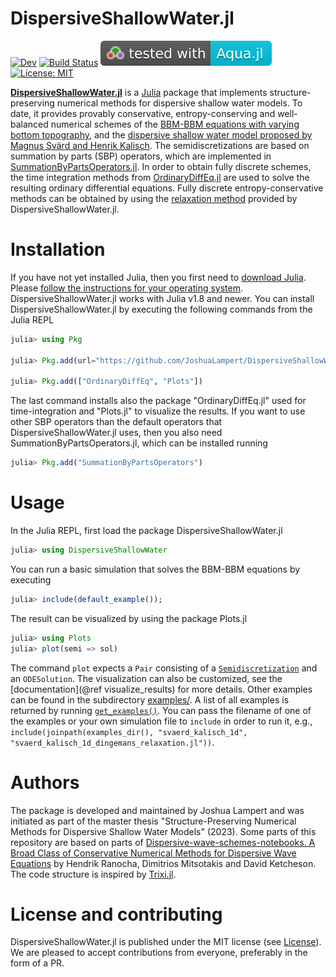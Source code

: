 # DispersiveShallowWater.jl

[![Dev](https://img.shields.io/badge/docs-dev-blue.svg)](https://JoshuaLampert.github.io/DispersiveShallowWater.jl/dev/)
[![Build Status](https://github.com/JoshuaLampert/DispersiveShallowWater.jl/actions/workflows/CI.yml/badge.svg?branch=main)](https://github.com/JoshuaLampert/DispersiveShallowWater.jl/actions/workflows/CI.yml?query=branch%3Amain)
[![Aqua QA](https://raw.githubusercontent.com/JuliaTesting/Aqua.jl/master/badge.svg)](https://github.com/JuliaTesting/Aqua.jl)
[![License: MIT](https://img.shields.io/badge/License-MIT-success.svg)](https://opensource.org/licenses/MIT)

[**DispersiveShallowWater.jl**](https://github.com/JoshuaLampert/DispersiveShallowWater.jl) is a [Julia](https://julialang.org/) package that implements structure-preserving numerical methods for dispersive shallow water models. To date, it provides provably conservative, entropy-conserving and well-balanced numerical schemes of the [BBM-BBM equations with varying bottom topography](https://iopscience.iop.org/article/10.1088/1361-6544/ac3c29), and the [dispersive shallow water model proposed by Magnus Svärd and Henrik Kalisch](https://arxiv.org/abs/2302.09924). The semidiscretizations are based on summation by parts (SBP) operators, which are implemented in [SummationByPartsOperators.jl](https://github.com/ranocha/SummationByPartsOperators.jl/). In order to obtain fully discrete schemes, the time integration methods from [OrdinaryDiffEq.jl](https://github.com/SciML/OrdinaryDiffEq.jl) are used to solve the resulting ordinary differential equations. Fully discrete entropy-conservative methods can be obtained by using the [relaxation method](https://epubs.siam.org/doi/10.1137/19M1263662) provided by DispersiveShallowWater.jl.

# Installation

If you have not yet installed Julia, then you first need to [download Julia](https://julialang.org/downloads/). Please [follow the instructions for your operating system](https://julialang.org/downloads/platform/). DispersiveShallowWater.jl works with Julia v1.8 and newer. You can install DispersiveShallowWater.jl by executing the following commands from the Julia REPL
```julia
julia> using Pkg

julia> Pkg.add(url="https://github.com/JoshuaLampert/DispersiveShallowWater.jl")

julia> Pkg.add(["OrdinaryDiffEq", "Plots"])
```
The last command installs also the package "OrdinaryDiffEq.jl" used for time-integration and "Plots.jl" to visualize the results. If you want to use other SBP operators than the default operators that DispersiveShallowWater.jl uses, then you also need SummationByPartsOperators.jl, which can be installed running
```julia
julia> Pkg.add("SummationByPartsOperators")
```

# Usage

In the Julia REPL, first load the package DispersiveShallowWater.jl
```julia
julia> using DispersiveShallowWater
```

You can run a basic simulation that solves the BBM-BBM equations by executing
```julia
julia> include(default_example());
```
The result can be visualized by using the package Plots.jl
```julia
julia> using Plots
julia> plot(semi => sol)
```
The command `plot` expects a `Pair` consisting of a [`Semidiscretization`](@ref) and an `ODESolution`. The visualization can also be customized, see the [documentation](@ref visualize_results) for more details. Other examples can be found in the subdirectory [examples/](https://github.com/JoshuaLampert/DispersiveShallowWater.jl/tree/main/examples). A list of all examples is returned by running [`get_examples()`](@ref). You can pass the filename of one of the examples or your own simulation file to `include` in order to run it, e.g., `include(joinpath(examples_dir(), "svaerd_kalisch_1d", "svaerd_kalisch_1d_dingemans_relaxation.jl"))`.

# Authors

The package is developed and maintained by Joshua Lampert and was initiated as part of the master thesis "Structure-Preserving Numerical Methods for Dispersive Shallow Water Models" (2023). Some parts of this repository are based on parts of [Dispersive-wave-schemes-notebooks. A Broad Class of Conservative Numerical Methods for Dispersive Wave Equations](https://github.com/ranocha/Dispersive-wave-schemes-notebooks) by Hendrik Ranocha, Dimitrios Mitsotakis and David Ketcheson. The code structure is inspired by [Trixi.jl](https://github.com/trixi-framework/Trixi.jl/).

# License and contributing

DispersiveShallowWater.jl is published under the MIT license (see [License](https://github.com/JoshuaLampert/DispersiveShallowWater.jl/blob/main/LICENSE)). We are pleased to accept contributions from everyone, preferably in the form of a PR.
